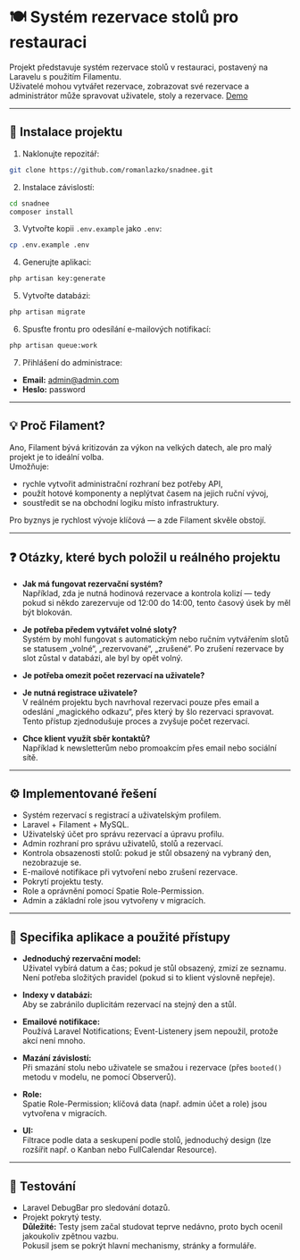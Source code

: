 # 🍽️ Systém rezervace stolů pro restauraci

Projekt představuje systém rezervace stolů v restauraci, postavený na Laravelu s použitím Filamentu.  
Uživatelé mohou vytvářet rezervace, zobrazovat své rezervace a administrátor může spravovat uživatele, stoly a rezervace. [Demo](https://skyblue-dogfish-961725.hostingersite.com)

---

## 🚀 Instalace projektu

1. Naklonujte repozitář:
```bash
git clone https://github.com/romanlazko/snadnee.git
```

2. Instalace závislostí:
```bash
cd snadnee
composer install
```

3. Vytvořte kopii `.env.example` jako `.env`:
```bash
cp .env.example .env
```

4. Generujte aplikaci:
```bash
php artisan key:generate
```

5. Vytvořte databázi:
```bash
php artisan migrate
```

6. Spusťte frontu pro odesílání e-mailových notifikací:
```bash
php artisan queue:work
```

7. Přihlášení do administrace:
- **Email:** admin@admin.com  
- **Heslo:** password

---

## 💡 Proč Filament?

Ano, Filament bývá kritizován za výkon na velkých datech, ale pro malý projekt je to ideální volba.  
Umožňuje:
- rychle vytvořit administrační rozhraní bez potřeby API,
- použít hotové komponenty a neplýtvat časem na jejich ruční vývoj,
- soustředit se na obchodní logiku místo infrastruktury.

Pro byznys je rychlost vývoje klíčová — a zde Filament skvěle obstojí.

---

## ❓ Otázky, které bych položil u reálného projektu

- **Jak má fungovat rezervační systém?**  
  Například, zda je nutná hodinová rezervace a kontrola kolizí — tedy pokud si někdo zarezervuje od 12:00 do 14:00, tento časový úsek by měl být blokován.

- **Je potřeba předem vytvářet volné sloty?**  
  Systém by mohl fungovat s automatickým nebo ručním vytvářením slotů se statusem „volné“, „rezervované“, „zrušené“. Po zrušení rezervace by slot zůstal v databázi, ale byl by opět volný.

- **Je potřeba omezit počet rezervací na uživatele?**

- **Je nutná registrace uživatele?**  
  V reálném projektu bych navrhoval rezervaci pouze přes email a odeslání „magického odkazu“, přes který by šlo rezervaci spravovat. Tento přístup zjednodušuje proces a zvyšuje počet rezervací.

- **Chce klient využít sběr kontaktů?**  
  Například k newsletterům nebo promoakcím přes email nebo sociální sítě.

---

## ⚙️ Implementované řešení

- Systém rezervací s registrací a uživatelským profilem.
- Laravel + Filament + MySQL.
- Uživatelský účet pro správu rezervací a úpravu profilu.
- Admin rozhraní pro správu uživatelů, stolů a rezervací.
- Kontrola obsazenosti stolů: pokud je stůl obsazený na vybraný den, nezobrazuje se.
- E-mailové notifikace při vytvoření nebo zrušení rezervace.
- Pokrytí projektu testy.
- Role a oprávnění pomocí Spatie Role-Permission.
- Admin a základní role jsou vytvořeny v migracích.

---

## 🔧 Specifika aplikace a použité přístupy

- **Jednoduchý rezervační model:**  
  Uživatel vybírá datum a čas; pokud je stůl obsazený, zmizí ze seznamu. Není potřeba složitých pravidel (pokud si to klient výslovně nepřeje).

- **Indexy v databázi:**  
  Aby se zabránilo duplicitám rezervací na stejný den a stůl.

- **Emailové notifikace:**  
  Používá Laravel Notifications; Event-Listenery jsem nepoužil, protože akcí není mnoho.

- **Mazání závislostí:**  
  Při smazání stolu nebo uživatele se smažou i rezervace (přes `booted()` metodu v modelu, ne pomocí Observerů).

- **Role:**  
  Spatie Role-Permission; klíčová data (např. admin účet a role) jsou vytvořena v migracích.

- **UI:**  
  Filtrace podle data a seskupení podle stolů, jednoduchý design (lze rozšířit např. o Kanban nebo FullCalendar Resource).

---

## 🧪 Testování

- Laravel DebugBar pro sledování dotazů.
- Projekt pokrytý testy.  
  **Důležité:** Testy jsem začal studovat teprve nedávno, proto bych ocenil jakoukoliv zpětnou vazbu.  
  Pokusil jsem se pokrýt hlavní mechanismy, stránky a formuláře.